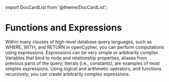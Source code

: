 import DocCardList from '@theme/DocCardList';

# Functions and Expressions
Within many clauses of high-level database query languages, such as WHERE, WITH, 
and RETURN in openCypher, you can perform computations using expressions. 
Expressions can be very simple or arbitrarily complex. Variables that bind to 
node and relationship properties, aliases from previous parts of the query, 
literals (i.e., constants), are examples of most simples expressions. 
Using logical and arithmetic operators, and functions recursively, 
you can create arbitrarily complex expressions.

<DocCardList />